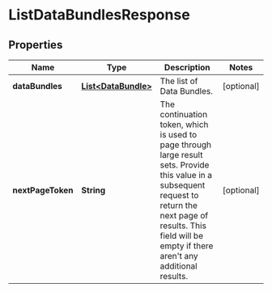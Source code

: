 
# ListDataBundlesResponse

## Properties
Name | Type | Description | Notes
------------ | ------------- | ------------- | -------------
**dataBundles** | [**List&lt;DataBundle&gt;**](DataBundle.md) | The list of Data Bundles. |  [optional]
**nextPageToken** | **String** | The continuation token, which is used to page through large result sets. Provide this value in a subsequent request to return the next page of results. This field will be empty if there aren&#39;t any additional results. |  [optional]



